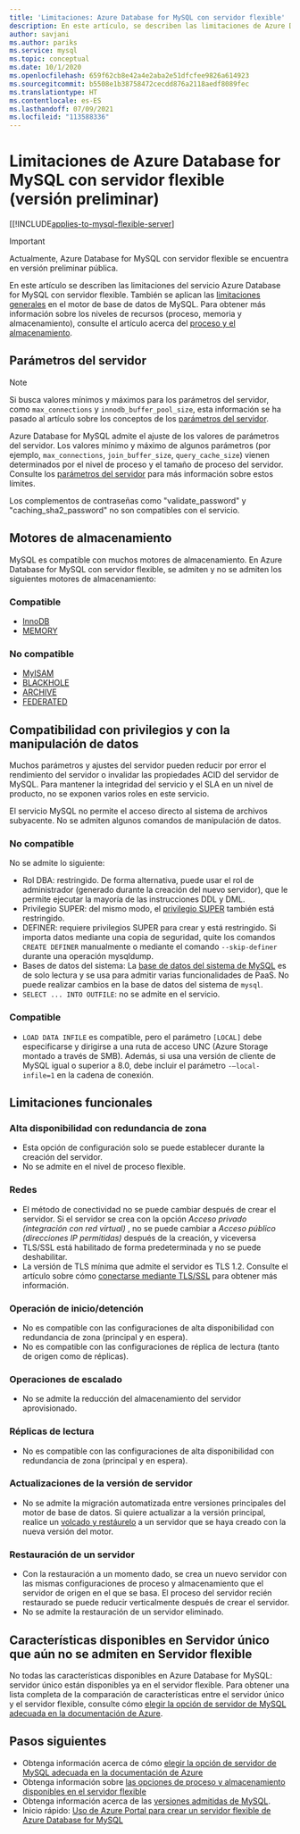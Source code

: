 ```yaml
---
title: 'Limitaciones: Azure Database for MySQL con servidor flexible'
description: En este artículo, se describen las limitaciones de Azure Database for MySQL con servidor flexible, como el número de opciones del motor de almacenamiento y de conexión.
author: savjani
ms.author: pariks
ms.service: mysql
ms.topic: conceptual
ms.date: 10/1/2020
ms.openlocfilehash: 659f62cb8e42a4e2aba2e51dfcfee9826a614923
ms.sourcegitcommit: b5508e1b38758472cecdd876a2118aedf8089fec
ms.translationtype: HT
ms.contentlocale: es-ES
ms.lasthandoff: 07/09/2021
ms.locfileid: "113588336"
---
```

# <a name="limitations-in-azure-database-for-mysql---flexible-server-preview"></a>Limitaciones de Azure Database for MySQL con servidor flexible (versión preliminar)

[[!INCLUDE[applies-to-mysql-flexible-server](../includes/applies-to-mysql-flexible-server.md)]

> [!IMPORTANT]
> Actualmente, Azure Database for MySQL con servidor flexible se encuentra en versión preliminar pública.

En este artículo se describen las limitaciones del servicio Azure Database for MySQL con servidor flexible. También se aplican las [limitaciones generales](https://dev.mysql.com/doc/mysql-reslimits-excerpt/5.7/en/limits.html) en el motor de base de datos de MySQL. Para obtener más información sobre los niveles de recursos (proceso, memoria y almacenamiento), consulte el artículo acerca del [proceso y el almacenamiento](concepts-compute-storage.md).

## <a name="server-parameters"></a>Parámetros del servidor

> [!NOTE]
> Si busca valores mínimos y máximos para los parámetros del servidor, como `max_connections` y `innodb_buffer_pool_size`, esta información se ha pasado al artículo sobre los conceptos de los [parámetros del servidor](./concepts-server-parameters.md).

Azure Database for MySQL admite el ajuste de los valores de parámetros del servidor. Los valores mínimo y máximo de algunos parámetros (por ejemplo, `max_connections`, `join_buffer_size`, `query_cache_size`) vienen determinados por el nivel de proceso y el tamaño de proceso del servidor. Consulte los [parámetros del servidor](./concepts-server-parameters.md) para más información sobre estos límites.

Los complementos de contraseñas como "validate_password" y "caching_sha2_password" no son compatibles con el servicio.

## <a name="storage-engines"></a>Motores de almacenamiento

MySQL es compatible con muchos motores de almacenamiento. En Azure Database for MySQL con servidor flexible, se admiten y no se admiten los siguientes motores de almacenamiento:

### <a name="supported"></a>Compatible
- [InnoDB](https://dev.mysql.com/doc/refman/5.7/en/innodb-introduction.html)
- [MEMORY](https://dev.mysql.com/doc/refman/5.7/en/memory-storage-engine.html)

### <a name="unsupported"></a>No compatible
- [MyISAM](https://dev.mysql.com/doc/refman/5.7/en/myisam-storage-engine.html)
- [BLACKHOLE](https://dev.mysql.com/doc/refman/5.7/en/blackhole-storage-engine.html)
- [ARCHIVE](https://dev.mysql.com/doc/refman/5.7/en/archive-storage-engine.html)
- [FEDERATED](https://dev.mysql.com/doc/refman/5.7/en/federated-storage-engine.html)

## <a name="privileges--data-manipulation-support"></a>Compatibilidad con privilegios y con la manipulación de datos

Muchos parámetros y ajustes del servidor pueden reducir por error el rendimiento del servidor o invalidar las propiedades ACID del servidor de MySQL. Para mantener la integridad del servicio y el SLA en un nivel de producto, no se exponen varios roles en este servicio. 

El servicio MySQL no permite el acceso directo al sistema de archivos subyacente. No se admiten algunos comandos de manipulación de datos. 

### <a name="unsupported"></a>No compatible

No se admite lo siguiente:
- Rol DBA: restringido. De forma alternativa, puede usar el rol de administrador (generado durante la creación del nuevo servidor), que le permite ejecutar la mayoría de las instrucciones DDL y DML. 
- Privilegio SUPER: del mismo modo, el [privilegio SUPER](https://dev.mysql.com/doc/refman/5.7/en/privileges-provided.html#priv_super) también está restringido.
- DEFINER: requiere privilegios SUPER para crear y está restringido. Si importa datos mediante una copia de seguridad, quite los comandos `CREATE DEFINER` manualmente o mediante el comando `--skip-definer` durante una operación mysqldump.
- Bases de datos del sistema: La [base de datos del sistema de MySQL](https://dev.mysql.com/doc/refman/5.7/en/system-schema.html) es de solo lectura y se usa para admitir varias funcionalidades de PaaS. No puede realizar cambios en la base de datos del sistema de `mysql`.
- `SELECT ... INTO OUTFILE`: no se admite en el servicio.

### <a name="supported"></a>Compatible
- `LOAD DATA INFILE` es compatible, pero el parámetro `[LOCAL]` debe especificarse y dirigirse a una ruta de acceso UNC (Azure Storage montado a través de SMB). Además, si usa una versión de cliente de MySQL igual o superior a 8.0, debe incluir el parámetro `-–local-infile=1` en la cadena de conexión.

## <a name="functional-limitations"></a>Limitaciones funcionales

### <a name="zone-redundant-ha"></a>Alta disponibilidad con redundancia de zona
- Esta opción de configuración solo se puede establecer durante la creación del servidor.
- No se admite en el nivel de proceso flexible.

### <a name="networking"></a>Redes
- El método de conectividad no se puede cambiar después de crear el servidor. Si el servidor se crea con la opción *Acceso privado (integración con red virtual)* , no se puede cambiar a *Acceso público (direcciones IP permitidas)* después de la creación, y viceversa
- TLS/SSL está habilitado de forma predeterminada y no se puede deshabilitar.
- La versión de TLS mínima que admite el servidor es TLS 1.2. Consulte el artículo sobre cómo [conectarse mediante TLS/SSL](./how-to-connect-tls-ssl.md) para obtener más información.

### <a name="stopstart-operation"></a>Operación de inicio/detención
- No es compatible con las configuraciones de alta disponibilidad con redundancia de zona (principal y en espera).
- No es compatible con las configuraciones de réplica de lectura (tanto de origen como de réplicas).

### <a name="scale-operations"></a>Operaciones de escalado
- No se admite la reducción del almacenamiento del servidor aprovisionado.

### <a name="read-replicas"></a>Réplicas de lectura
- No es compatible con las configuraciones de alta disponibilidad con redundancia de zona (principal y en espera).

### <a name="server-version-upgrades"></a>Actualizaciones de la versión de servidor
- No se admite la migración automatizada entre versiones principales del motor de base de datos. Si quiere actualizar a la versión principal, realice un [volcado y restáurelo](../concepts-migrate-dump-restore.md) a un servidor que se haya creado con la nueva versión del motor.

### <a name="restoring-a-server"></a>Restauración de un servidor
- Con la restauración a un momento dado, se crea un nuevo servidor con las mismas configuraciones de proceso y almacenamiento que el servidor de origen en el que se basa. El proceso del servidor recién restaurado se puede reducir verticalmente después de crear el servidor.
- No se admite la restauración de un servidor eliminado.

## <a name="features-available-in-single-server-but-not-yet-supported-in-flexible-server"></a>Características disponibles en Servidor único que aún no se admiten en Servidor flexible 
No todas las características disponibles en Azure Database for MySQL: servidor único están disponibles ya en el servidor flexible. Para obtener una lista completa de la comparación de características entre el servidor único y el servidor flexible, consulte cómo [elegir la opción de servidor de MySQL adecuada en la documentación de Azure](../select-right-deployment-type.md#comparing-the-mysql-deployment-options-in-azure).

## <a name="next-steps"></a>Pasos siguientes

- Obtenga información acerca de cómo [elegir la opción de servidor de MySQL adecuada en la documentación de Azure](../select-right-deployment-type.md)
- Obtenga información sobre [las opciones de proceso y almacenamiento disponibles en el servidor flexible](concepts-compute-storage.md)
- Obtenga información acerca de las [versiones admitidas de MySQL](concepts-supported-versions.md).
- Inicio rápido: [Uso de Azure Portal para crear un servidor flexible de Azure Database for MySQL](quickstart-create-server-portal.md)
